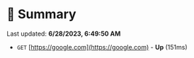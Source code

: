 # 📖 Summary
Last updated: **6/28/2023, 6:49:50 AM**

- `GET` [https://google.com](https://google.com) - **Up** (151ms)
